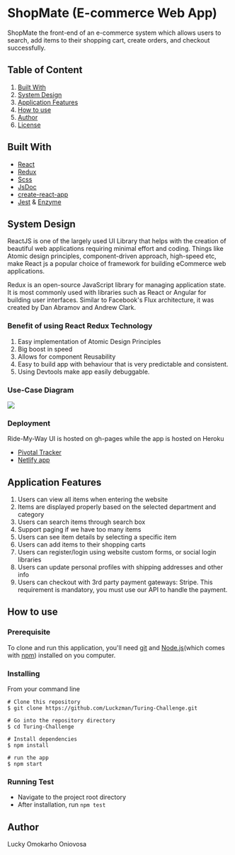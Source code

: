 # ShopMate (E-commerce Web App)


ShopMate the front-end of an e-commerce system which allows users to search, add items to their shopping cart, create orders, and checkout successfully.


## Table of Content 
1. [Built With](#built-with)
2. [System Design](#system-design)
3. [Application Features](#application-features)
4. [How to use](#how-to-use)
5. [Author](#author)
6. [License](#license)

## Built With
* [React](https://reactjs.org/)
* [Redux](https://redux.js.org/)
* [Scss](https://redux.js.org/)
* [JsDoc](https://redux.js.org/)
* [create-react-app](https://redux.js.org/)
* [Jest](https://redux.js.org/) & [Enzyme](https://redux.js.org/) 

## System Design
ReactJS is one of the largely used UI Library that helps with the creation of beautiful web applications requiring minimal effort and coding. Things like Atomic design principles, component-driven approach, high-speed etc, make React js a popular choice of framework for building eCommerce web applications.

Redux is an open-source JavaScript library for managing application state. It is most commonly used with libraries such as React or Angular for building user interfaces. Similar to Facebook's Flux architecture, it was created by Dan Abramov and Andrew Clark.

### Benefit of using React Redux Technology
1. Easy implementation of Atomic Design Principles
2. Big boost in speed
3. Allows for component Reusability
4. Easy to build app with behaviour that is very predictable and consistent.
5. Using Devtools make app easily debuggable.

### Use-Case Diagram
![](https://drive.google.com/file/d/18x2jYwE0otFfmRNbDeqLyNx2RuHhGLwz/view?usp=sharing)

### Deployment
Ride-My-Way UI is hosted on gh-pages while the app is hosted on Heroku
* [Pivotal Tracker](https://www.pivotaltracker.com/n/projects/2399297)
* [Netlify app](https://shopmate1.netlify.com)

## Application Features
1.  Users can view all items when entering the website
2.  Items are displayed properly based on the selected department and category
3.  Users can search items through search box
4.  Support paging if we have too many items
5.  Users can see item details by selecting a specific item
6.  Users can add items to their shopping carts
7.  Users can register/login using website custom forms, or social login libraries
8.  Users can update personal profiles with shipping addresses and other info
9.  Users can checkout with 3rd party payment gateways: Stripe. This requirement is mandatory, you must use our API to handle the payment.



## How to use
### Prerequisite
To clone and run this application, you'll need [git](https://git-scm.com/downloads) and [Node.js](https://nodejs.org/en/download/)(which comes with [npm](https://www.npmjs.com/)) installed on you computer.

### Installing
From your command line
```
# Clone this repository
$ git clone https://github.com/Luckzman/Turing-Challenge.git

# Go into the repository directory
$ cd Turing-Challenge

# Install dependencies
$ npm install

# run the app
$ npm start
```

### Running Test
* Navigate to the project root directory
* After installation, run `npm test`

## Author
Lucky Omokarho Oniovosa
